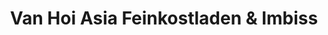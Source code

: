 ---
title: "Van Hoi Asia Feinkostladen & Imbiss"
url: /muenchen/van-hoi-asia-feinkostladen-und-imbiss/
shop: Supermarkt
---